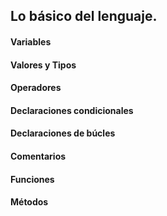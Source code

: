 ## Lo básico del lenguaje.

#### Variables

#### Valores y Tipos

#### Operadores

#### Declaraciones condicionales

#### Declaraciones de búcles

#### Comentarios

#### Funciones

#### Métodos
